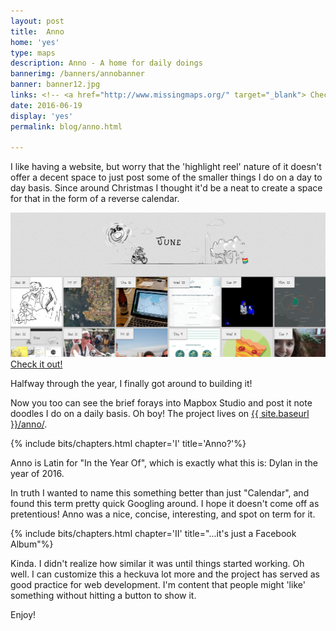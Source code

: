 ```yaml
---
layout: post
title:  Anno
home: 'yes'
type: maps
description: Anno - A home for daily doings
bannerimg: /banners/annobanner
banner: banner12.jpg
links: <!-- <a href="http://www.missingmaps.org/" target="_blank"> Check out the site</a> | <a href="https://github.com/missingmaps" target="_blank"><i class="collecticons collecticons-github"></i> Github code</a>  -->
date: 2016-06-19
display: 'yes'
permalink: blog/anno.html

---
```


I like having a website, but worry that the 'highlight reel' nature of it doesn't offer a decent space to just post some of the smaller things I do on a day to day basis. Since around Christmas I thought it'd be a neat to create a space for that in the form of a reverse calendar.

<div class="images"><a href="{{ site.baseurl }}/anno/"><img src="../assets/graphics/blog/ann/annoover.png" class="ib"><fig>Check it out!</fig></a></div>

Halfway through the year, I finally got around to building it!

Now you too can see the brief forays into Mapbox Studio and post it note doodles I do on a daily basis. Oh boy! The project lives on [{{ site.baseurl }}/anno/](dylanmoriarty.github.io/anno).

{% include bits/chapters.html chapter='I' title='Anno?'%}

Anno is Latin for "In the Year Of", which is exactly what this is: Dylan in the year of 2016.

In truth I wanted to name this something better than just "Calendar", and found this term pretty quick Googling around. I hope it doesn't come off as pretentious! Anno was a nice, concise, interesting, and spot on term for it.

{% include bits/chapters.html chapter='II' title="...it's just a Facebook Album"%}

Kinda. I didn't realize how similar it was until things started working. Oh well. I can customize this a heckuva lot more and the project has served as good practice for web development. I'm content that people might 'like' something without hitting a button to show it.

Enjoy!